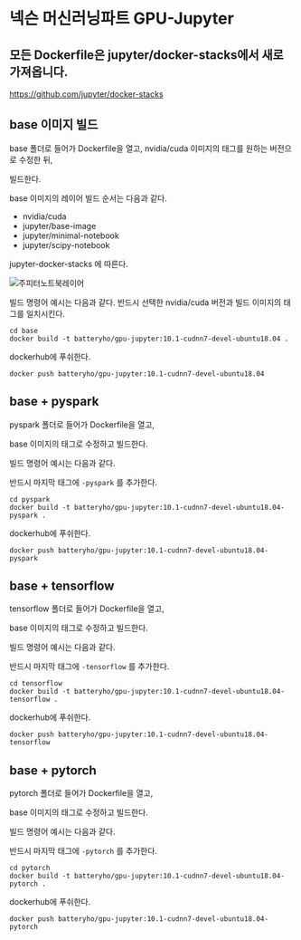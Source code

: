 # 넥슨 머신러닝파트 GPU-Jupyter

## 모든 Dockerfile은 jupyter/docker-stacks에서 새로 가져옵니다.

https://github.com/jupyter/docker-stacks

## base 이미지 빌드

base 폴더로 들어가 Dockerfile을 열고, nvidia/cuda 이미지의 태그를 원하는 버전으로 수정한 뒤, 

빌드한다.

base 이미지의 레이어 빌드 순서는 다음과 같다.

- nvidia/cuda
- jupyter/base-image
- jupyter/minimal-notebook
- jupyter/scipy-notebook

jupyter-docker-stacks 에 따른다.

![주피터노트북레이어](https://jupyter-docker-stacks.readthedocs.io/en/latest/_images/inherit.svg)

빌드 명령어 예시는 다음과 같다. 반드시 선택한 nvidia/cuda 버전과 빌드 이미지의 태그를 일치시킨다.

``` shell
cd base
docker build -t batteryho/gpu-jupyter:10.1-cudnn7-devel-ubuntu18.04 .
```

dockerhub에 푸쉬한다.

``` shell
docker push batteryho/gpu-jupyter:10.1-cudnn7-devel-ubuntu18.04
```

## base + pyspark

pyspark 폴더로 들어가 Dockerfile을 열고,

base 이미지의 태그로 수정하고 빌드한다.

빌드 명령어 예시는 다음과 같다. 

반드시 마지막 태그에 `-pyspark` 를 추가한다.

``` shell
cd pyspark
docker build -t batteryho/gpu-jupyter:10.1-cudnn7-devel-ubuntu18.04-pyspark .
```
dockerhub에 푸쉬한다.

``` shell
docker push batteryho/gpu-jupyter:10.1-cudnn7-devel-ubuntu18.04-pyspark
```

## base + tensorflow

tensorflow 폴더로 들어가 Dockerfile을 열고,

base 이미지의 태그로 수정하고 빌드한다.

빌드 명령어 예시는 다음과 같다. 

반드시 마지막 태그에 `-tensorflow` 를 추가한다.

``` shell
cd tensorflow
docker build -t batteryho/gpu-jupyter:10.1-cudnn7-devel-ubuntu18.04-tensorflow .
```
dockerhub에 푸쉬한다.

``` shell
docker push batteryho/gpu-jupyter:10.1-cudnn7-devel-ubuntu18.04-tensorflow
```

## base + pytorch

pytorch 폴더로 들어가 Dockerfile을 열고,

base 이미지의 태그로 수정하고 빌드한다.

빌드 명령어 예시는 다음과 같다. 

반드시 마지막 태그에 `-pytorch` 를 추가한다.

``` shell
cd pytorch
docker build -t batteryho/gpu-jupyter:10.1-cudnn7-devel-ubuntu18.04-pytorch .
```
dockerhub에 푸쉬한다.

``` shell
docker push batteryho/gpu-jupyter:10.1-cudnn7-devel-ubuntu18.04-pytorch
```